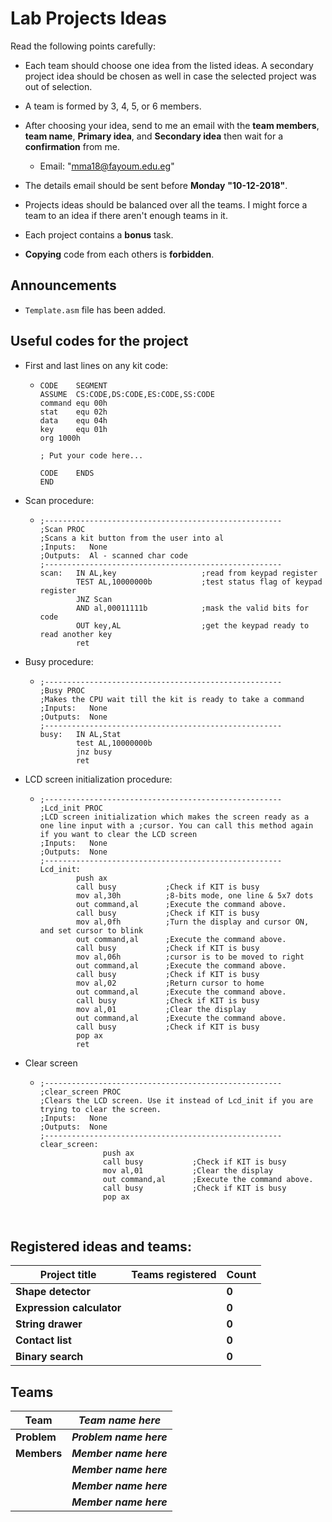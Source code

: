 # Lab Projects Ideas

Read the following points carefully:

- Each team should choose one idea from the listed ideas. A secondary project idea should be chosen as well in case the selected project was out of selection.


- A team is formed by 3, 4, 5, or 6 members.
- After choosing your idea, send to me an email with the **team members**, **team name**, **Primary idea**, and **Secondary idea** then wait for a **confirmation** from me.

  - Email: "mma18@fayoum.edu.eg"
- The details email should be sent before **Monday** **"10-12-2018"**.
- Projects ideas should be balanced over all the teams. I might force a team to an idea if there aren't enough teams in it.
- Each project contains a **bonus** task.
- **Copying** code from each others is **forbidden**.


## Announcements

- `Template.asm` file has been added.


## Useful codes for the project

- First and last lines on any kit code:

  - ```assembly
    CODE	SEGMENT
    ASSUME	CS:CODE,DS:CODE,ES:CODE,SS:CODE	
    command	equ	00h
    stat	equ 02h
    data	equ	04h
    key		equ	01h
    org 1000h

    ; Put your code here...

    CODE	ENDS
    END
    ```

- Scan procedure:

  - ```assembly
    ;-----------------------------------------------------  
    ;Scan PROC
    ;Scans a kit button from the user into al
    ;Inputs:   None
    ;Outputs:  Al - scanned char code
    ;-----------------------------------------------------	
    scan:   IN AL,key					;read from keypad register
            TEST AL,10000000b			;test status flag of keypad register
            JNZ Scan
            AND al,00011111b			;mask the valid bits for code
            OUT key,AL					;get the keypad ready to read another key
            ret
    ```

- Busy procedure:

  - ```assembly
    ;-----------------------------------------------------  
    ;Busy PROC
    ;Makes the CPU wait till the kit is ready to take a command
    ;Inputs:   None
    ;Outputs:  None
    ;-----------------------------------------------------		
    busy:   IN AL,Stat
            test AL,10000000b
            jnz busy
            ret
    ```

- LCD screen initialization procedure:

  - ```assembly
    ;-----------------------------------------------------  
    ;Lcd_init PROC
    ;LCD screen initialization which makes the screen ready as a one line input with a ;cursor. You can call this method again if you want to clear the LCD screen
    ;Inputs:   None
    ;Outputs:  None
    ;-----------------------------------------------------	
    Lcd_init:	
            push ax
            call busy      	    ;Check if KIT is busy
    		mov al,30h          ;8-bits mode, one line & 5x7 dots
    		out command,al      ;Execute the command above.
    		call busy           ;Check if KIT is busy
    		mov al,0fh          ;Turn the display and cursor ON, and set cursor to blink
    		out command,al      ;Execute the command above.
    		call busy           ;Check if KIT is busy
    		mov al,06h          ;cursor is to be moved to right
    		out command,al      ;Execute the command above.
    		call busy           ;Check if KIT is busy
    		mov al,02           ;Return cursor to home
    		out command,al      ;Execute the command above.
    		call busy           ;Check if KIT is busy
    		mov al,01           ;Clear the display
    		out command,al      ;Execute the command above.
    		call busy           ;Check if KIT is busy
    		pop ax
    		ret
    ```

- Clear screen

  - ```assembly
    ;-----------------------------------------------------  
    ;clear_screen PROC
    ;Clears the LCD screen. Use it instead of Lcd_init if you are trying to clear the screen.
    ;Inputs:   None
    ;Outputs:  None
    ;-----------------------------------------------------
    clear_screen:
                  push ax
                  call busy           ;Check if KIT is busy
                  mov al,01           ;Clear the display
                  out command,al      ;Execute the command above.
                  call busy           ;Check if KIT is busy
                  pop ax
    ```


  ​


## Registered ideas and teams:

| Project title             | Teams registered | Count |
| ------------------------- | ---------------- | ----- |
| **Shape detector**        |                  | **0** |
| **Expression calculator** |                  | **0** |
| **String drawer**         |                  | **0** |
| **Contact list**          |                  | **0** |
| **Binary search**         |                  | **0** |



## Teams

| Team        | *Team name here*        |
| ----------- | ----------------------- |
| **Problem** | ***Problem name here*** |
| **Members** | ***Member name here***  |
|             | ***Member name here***  |
|             | ***Member name here***  |
|             | ***Member name here***  |
